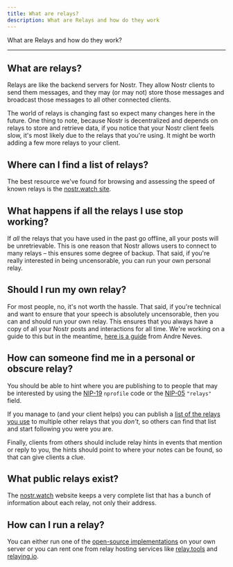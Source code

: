 ```yaml
---
title: What are relays?
description: What are Relays and how do they work
---
```


What are Relays and how do they work?

---

## What are relays?

Relays are like the backend servers for Nostr. They allow Nostr clients to send them messages, and they may (or may not) store those messages and broadcast those messages to all other connected clients.

The world of relays is changing fast so expect many changes here in the future. One thing to note, because Nostr is decentralized and depends on relays to store and retrieve data, if you notice that your Nostr client feels slow, it's most likely due to the relays that you're using. It might be worth adding a few more relays to your client.

## Where can I find a list of relays?

The best resource we've found for browsing and assessing the speed of known relays is the [nostr.watch site](https://nostr.watch/relays/find).

## What happens if all the relays I use stop working?

If _all_ the relays that you have used in the past go offline, all your posts will be unretrievable. This is one reason that Nostr allows users to connect to many relays – this ensures some degree of backup. That said, if you're really interested in being uncensorable, you can run your own personal relay.

## Should I run my own relay?

For most people, no, it's not worth the hassle. That said, if you're technical and want to ensure that your speech is absolutely uncensorable, then you can and should run your own relay. This ensures that you always have a copy of all your Nostr posts and interactions for all time. We're working on a guide to this but in the meantime, [here is a guide](https://andreneves.xyz/p/set-up-a-nostr-relay-server-in-under) from Andre Neves.

## How can someone find me in a personal or obscure relay?

You should be able to hint where you are publishing to to people that may be interested by using the [NIP-19](https://nips.be/19) `nprofile` code or the [NIP-05](https://nips.be/5) `"relays"` field.

If you manage to (and your client helps) you can publish a [list of the relays you use](https://nips.be/65) to multiple other relays that you _don't_, so others can find that list and start following you were you are.

Finally, clients from others should include relay hints in events that mention or reply to you, the hints should point to where your notes can be found, so that can give clients a clue.

## What public relays exist?

The [nostr.watch](https://nostr.watch) website keeps a very complete list that has a bunch of information about each relay, not only their address.

## How can I run a relay?

You can either run one of the [open-source implementations](/relays/implementations) on your own server or you can rent one from relay hosting services like [relay.tools](https://relay.tools) and [relaying.io](https://relaying.io).
